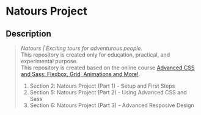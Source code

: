 # Natours Project

## Description

> _Natours | Exciting tours for adventurous people._ \
> This repository is created only for education, practical, and experimental purpose. \
> This repository is created based on the online course
> [Advanced CSS and Sass: Flexbox, Grid, Animations and More!](https://www.udemy.com/course/advanced-css-and-sass/).
> 1. Section 2: Natours Project (Part 1) - Setup and First Steps
> 2. Section 5: Natours Project (Part 2) - Using Advanced CSS and Sass
> 3. Section 6: Natours Project (Part 3) - Advanced Resposive Design


